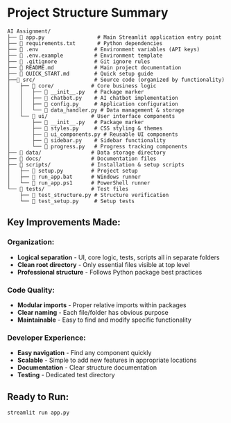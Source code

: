 # Project Structure Summary

```
AI Assignment/
├── 📄 app.py                 # Main Streamlit application entry point
├── 📄 requirements.txt       # Python dependencies
├── 📄 .env                  # Environment variables (API keys)
├── 📄 .env.example          # Environment template
├── 📄 .gitignore            # Git ignore rules
├── 📄 README.md             # Main project documentation
├── 📄 QUICK_START.md        # Quick setup guide
├──📁 src/                   # Source code (organized by functionality)
│   ├── 📁 core/            # Core business logic
│   │   ├── 📄 __init__.py   # Package marker
│   │   ├── 📄 chatbot.py    # AI chatbot implementation
│   │   ├── 📄 config.py     # Application configuration
│   │   └── 📄 data_handler.py # Data management & storage
│   └── 📁 ui/              # User interface components  
│       ├── 📄 __init__.py   # Package marker
│       ├── 📄 styles.py     # CSS styling & themes
│       ├── 📄 ui_components.py # Reusable UI components
│       ├── 📄 sidebar.py    # Sidebar functionality
│       └── 📄 progress.py   # Progress tracking components
├── 📁 data/                # Data storage directory
├── 📁 docs/                # Documentation files
├── 📁 scripts/             # Installation & setup scripts
│   ├── 📄 setup.py         # Project setup
│   ├── 📄 run_app.bat      # Windows runner
│   └── 📄 run_app.ps1      # PowerShell runner
└── 📁 tests/               # Test files
    ├── 📄 test_structure.py # Structure verification
    └── 📄 test_setup.py     # Setup tests
```

## **Key Improvements Made:**

### **Organization:**
- **Logical separation** - UI, core logic, tests, scripts all in separate folders
- **Clean root directory** - Only essential files visible at top level
- **Professional structure** - Follows Python package best practices

### **Code Quality:**
- **Modular imports** - Proper relative imports within packages
- **Clear naming** - Each file/folder has obvious purpose
- **Maintainable** - Easy to find and modify specific functionality

### **Developer Experience:**
- **Easy navigation** - Find any component quickly
- **Scalable** - Simple to add new features in appropriate locations  
- **Documentation** - Clear structure documentation
- **Testing** - Dedicated test directory

## **Ready to Run:**
```bash
streamlit run app.py
```
